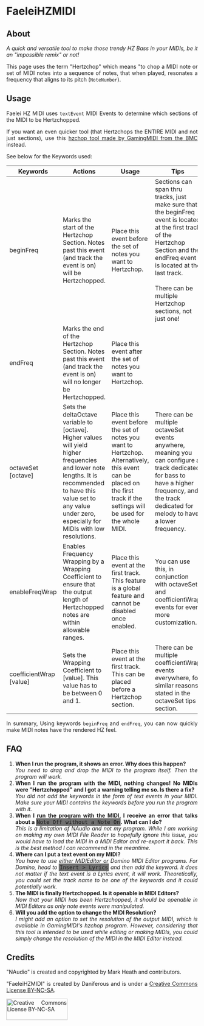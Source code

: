 # FaeleiHZMIDI
## About

<div style="text-align: justify;">

*A quick and versatile tool to make those trendy HZ Bass in your MIDIs, be it an "impossible remix" or not!*

This page uses the term "Hertzchop" which means "to chop a MIDI note or set of MIDI notes into a sequence of notes, that when played, resonates a frequency that aligns to its pitch (`NoteNumber`).

## Usage
Faelei HZ MIDI uses `textEvent` MIDI Events to determine which sections of the MIDI to be Hertzchopped. 

If you want an even quicker tool (that Hertzchops the ENTIRE MIDI and not just sections), use this [hzchop tool made by GamingMIDI from the BMC](https://cdn.discordapp.com/attachments/342003805270966284/1367762328690626640/hzchop.exe?ex=68a22b2e&is=68a0d9ae&hm=be7fdfe9bf5f91fad0c67a5823affac0ec42b86991ee49405d59187017b51121&) instead. 

See below for the Keywords used:



| Keywords | Actions                                                                                                                                                                                                                     | Usage                                                                                                                                                                       | Tips                                                                                                                                                                                                                                               |
|-------------------------|-----------------------------------------------------------------------------------------------------------------------------------------------------------------------------------------------------------------------------|-----------------------------------------------------------------------------------------------------------------------------------------------------------------------------|----------------------------------------------------------------------------------------------------------------------------------------------------------------------------------------------------------------------------------------------------|
| beginFreq               | Marks the start of the Hertzchop Section. Notes past this event (and track the event is on) will be Hertzchopped.                                                                                                           | Place this event before the set of notes you want to Hertzchop.                                                                                                             | Sections can span thru tracks, just make sure that the beginFreq event is located at the first track of the Hertzchop Section and the endFreq event is located at the last track.<br/><br/>There can be multiple Hertzchop sections, not just one! |
| endFreq                 | Marks the end of the Hertzchop Section. Notes past this event (and track the event is on) will no longer be Hertzchopped.                                                                                                   | Place this event after the set of notes you want to Hertzchop.                                                                                                              |                                                                                                                                                                                                                                                    |
| octaveSet [octave]      | Sets the deltaOctave variable to [octave]. Higher values will yield higher frequencies and lower note lengths. It is recommended to have this value set to any value under zero, especially for MIDIs with low resolutions. | Place this event before the set of notes you want to Hertzchop. Alternatively, this event can be placed on the first track if the settings will be used for the whole MIDI. | There can be multiple octaveSet events anywhere, meaning you can configure a track dedicated for bass to have a higher frequency, and the track dedicated for melody to have a lower frequency.                                                    |
| enableFreqWrap          | Enables Frequency Wrapping by a Wrapping Coefficient to ensure that the output length of Hertzchopped notes are within allowable ranges.                                                                                    | Place this event at the first track. This feature is a global feature and cannot be disabled once enabled.                                                                  | You can use this, in conjunction with octaveSet and coefficientWrap events for even more customization.                                                                                                                                            |
| coefficientWrap [value] | Sets the Wrapping Coefficient to [value]. This value has to be between 0 and 1.                                                                                                                                             | Place this event at the first track. This can be placed before a Hertzchop section.                                                                                         | There can be multiple coefficientWrap events everywhere, for similar reasons stated in the octaveSet tips section.                                                                                                                                 |


In summary, Using keywords `beginFreq` and `endFreq`, you can now quickly make MIDI notes have the rendered HZ feel.

## FAQ

<ol>
<li><b>When I run the program, it shows an error. Why does this happen?</b><br><em>You need to drag and drop the MIDI to the program itself. Then the program will work.</em></li>
<li><b>When I run the program with the MIDI, nothing changes! No MIDIs were "Hertzchopped" and I got a warning telling me so. Is there a fix?</b><br><em>You did not add the keywords in the form of text events in your MIDI. Make sure your MIDI contains the keywords before you run the program with it.</em></li>
<li><b>When I run the program with the MIDI, I receive an error that talks about a </b><span style="font-family: 'Lucida Console', Monaco, monospace;background-color: #707070;padding: 2px;">Note Off without a Note On</span><b>. What can I do?</b><br><em>This is a limitation of NAudio and not my program. While I am working on making my own MIDI File Reader to hopefully ignore this issue, you would have to load the MIDI in a MIDI Editor and re-export it back. This is the best method I can recommend in the meantime.</em></li>
<li><b>Where can I put a text event on my MIDI?</b><br><em>You have to use either MIDIEditor or Domino MIDI Editor programs. For Domino, head to </em><span style="font-family: 'Lucida Console', Monaco, monospace;background-color: #707070;padding: 2px;">Insert > Lyrics</span><em> and then add the keyword. It does not matter if the text event is a Lyrics event, it will work. Theoretically, you could set the track name to be one of the keywords and it could potentially work.</em></li>
<li><b>The MIDI is finally Hertzchopped. Is it openable in MIDI Editors?</b><br><em>Now that your MIDI has been Hertzchopped, it should be openable in MIDI Editors as only note events were manipulated.</em></li>
<li><b>Will you add the option to change the MIDI Resolution?</b><br><em>I might add an option to set the resolution of the output MIDI, which is available in GamingMIDI's hzchop program. However, considering that this tool is intended to be used while editing or making MIDIs, you could simply change the resolution of the MIDI in the MIDI Editor instead.</em></li>
</ol>

## Credits

"NAudio" is created and copyrighted by Mark Heath and contributors.

"FaeleiHZMIDI" is created by Daniferous and is under a [Creative Commons License BY-NC-SA](https://creativecommons.org/licenses/by-nc-sa/4.0/).

<img src="https://mirrors.creativecommons.org/presskit/buttons/88x31/png/by-nc-sa.png" alt="Creative Commons License BY-NC-SA" width="161" height="56">

</div>